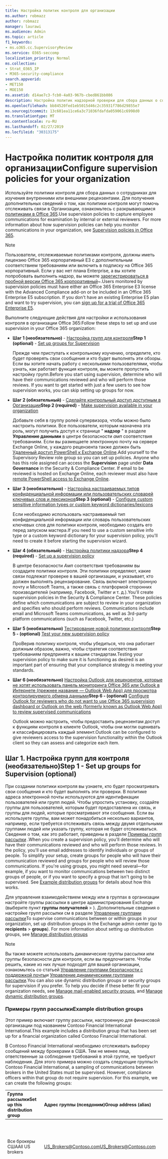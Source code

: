 ```yaml
---
title: Настройка политик контроля для организации
ms.author: robmazz
author: robmazz
manager: laurawi
ms.audience: Admin
ms.topic: article
f1_keywords:
- ms.o365.cc.SupervisoryReview
ms.service: O365-seccomp
localization_priority: Normal
ms.collection:
- Strat_O365_IP
- M365-security-compliance
search.appverid:
- MET150
- MOE150
ms.assetid: d14ae7c3-fcb0-4a03-967b-cbed861bb086
description: Настройка политик надзорной проверки для сбора данных о сотрудниках для просмотра.
ms.openlocfilehash: bb84520fed1eb5015d46c2c35931f786d29855e7
ms.sourcegitcommit: 13c601ea11ce6a3c71036fdafda059061c6998d0
ms.translationtype: MT
ms.contentlocale: ru-RU
ms.lasthandoff: 02/27/2019
ms.locfileid: "30313175"
---
```

# <a name="configure-supervision-policies-for-your-organization"></a><span data-ttu-id="f963c-103">Настройка политик контроля для организации</span><span class="sxs-lookup"><span data-stu-id="f963c-103">Configure supervision policies for your organization</span></span>

<span data-ttu-id="f963c-p101">Используйте политики контроля для сбора данных о сотрудниках для изучения внутренними или внешними рецензентами. Для получения дополнительных сведений о том, как политики контроля могут помочь отслеживать связи в Организации, ознакомьтесь с разкрывающимся [политиками в Office 365](supervision-policies.md).</span><span class="sxs-lookup"><span data-stu-id="f963c-p101">Use supervision policies to capture employee communications for examination by internal or external reviewers. For more information about how supervision policies can help you monitor communications in your organization, see [Supervision policies in Office 365](supervision-policies.md).</span></span>

> [!NOTE]
> <span data-ttu-id="f963c-p102">Пользователи, отслеживаемые политиками контроля, должны иметь лицензию Office 365 корпоративный E3 с дополнительным соответствием требованиям или включить в подписку на Office 365 корпоративный. Если у вас нет плана Enterprise, а вы хотите попробовать выполнить надзор, вы можете [зарегистрироваться в пробной версии Office 365 корпоративный](https://go.microsoft.com/fwlink/p/?LinkID=698279)~.</span><span class="sxs-lookup"><span data-stu-id="f963c-p102">Users monitored by supervision policies must have either an Office 365 Enterprise E3 license with the Advanced Compliance add-on or be included in an Office 365 Enterprise E5 subscription. If you don't have an existing Enterprise E5 plan and want to try supervision, you can [sign up for a trial of Office 365 Enterprise E5](https://go.microsoft.com/fwlink/p/?LinkID=698279).</span></span>
  
<span data-ttu-id="f963c-108">Выполните следующие действия для настройки и использования контроля в организации Office 365:</span><span class="sxs-lookup"><span data-stu-id="f963c-108">Follow these steps to set up and use supervision in your Office 365 organization:</span></span>
  
- <span data-ttu-id="f963c-109">**Шаг 1 (необязательно)** - [Настройка групп для контроля](configure-supervision-policies.md#exampledist)</span><span class="sxs-lookup"><span data-stu-id="f963c-109">**Step 1 (optional)** - [Set up groups for Supervision](configure-supervision-policies.md#exampledist)</span></span>

    <span data-ttu-id="f963c-p103">Прежде чем приступать к контрольному изучению, определите, кто будет проверять свои сообщения и кто будет выполнять эти обзоры. Если вы хотите начать работу с несколькими пользователями, чтобы узнать, как работает функция контроля, вы можете пропустить настройку групп.</span><span class="sxs-lookup"><span data-stu-id="f963c-p103">Before you start using supervision, determine who will have their communications reviewed and who will perform those reviews. If you want to get started with just a few users to see how supervision works, you can skip setting up groups for now.</span></span>

- <span data-ttu-id="f963c-112">**Шаг 2 (обязательный)** - [Сделайте контрольный доступ доступным в Организации](configure-supervision-policies.md#MakeAvailable)</span><span class="sxs-lookup"><span data-stu-id="f963c-112">**Step 2 (required)** - [Make supervision available in your organization](configure-supervision-policies.md#MakeAvailable)</span></span>

    <span data-ttu-id="f963c-p104">Добавьте себя в группу ролей супервизора, чтобы можно было настроить политики. Все пользователи, которым назначена эта роль, могут получить доступ к странице " **надзор** " в разделе **Управление данными** в центре безопасности _амп_ соответствия требованиям. Если вы размещаете электронную почту на сервере Exchange Online, у каждого рецензента также должен быть [Удаленный доступ PowerShell к Exchange Online](https://docs.microsoft.com/powershell/exchange/exchange-online/disable-access-to-exchange-online-powershell).</span><span class="sxs-lookup"><span data-stu-id="f963c-p104">Add yourself to the Supervisory Review role group so you can set up policies. Anyone who has this role assigned can access the **Supervision** page under **Data Governance** in the Security & Compliance Center. If email to be reviewed is hosted on Exchange Online, each reviewer must also have [remote PowerShell access to Exchange Online](https://docs.microsoft.com/powershell/exchange/exchange-online/disable-access-to-exchange-online-powershell).</span></span>

- <span data-ttu-id="f963c-116">**Шаг 3 (необязательно)** - [Настройка настраиваемых типов конфиденциальной информации или пользовательских словарей ключевых слов и лексиконов](configure-supervision-policies.md#sensitiveinfo)</span><span class="sxs-lookup"><span data-stu-id="f963c-116">**Step 3 (optional)** - [Configure custom sensitive information types or custom keyword dictionaries/lexicons](configure-supervision-policies.md#sensitiveinfo)</span></span>

    <span data-ttu-id="f963c-117">Если необходимо использовать настраиваемый тип конфиденциальной информации или словарь пользовательских ключевых слов для политики контроля, необходимо создать его перед запуском мастера.</span><span class="sxs-lookup"><span data-stu-id="f963c-117">If you need to use a custom sensitive info type or a custom keyword dictionary for your supervision policy, you'll need to create it before starting the supervision wizard.</span></span>

- <span data-ttu-id="f963c-118">**Шаг 4 (обязательный)** - [Настройка политики надзора](configure-supervision-policies.md#setupsuper)</span><span class="sxs-lookup"><span data-stu-id="f963c-118">**Step 4 (required)** - [Set up a supervision policy](configure-supervision-policies.md#setupsuper)</span></span>

    <span data-ttu-id="f963c-p105">В центре безопасности _Амп_ соответствия требованиям вы создадите политики контроля. Эти политики определяют, какие связи подлежат проверке в вашей организации, и указывает, кто должен выполнять рецензирование. Связь включает электронную почту и Microsoft Teams, а также связь с платформой сторонних производителей (например, Facebook, Twitter и т. д.).</span><span class="sxs-lookup"><span data-stu-id="f963c-p105">You'll create supervision policies in the Security & Compliance Center. These policies define which communications are subject to review in your organization and specifies who should perform reviews. Communications include email and Microsoft Teams communications, as well as 3rd-party platform communications (such as Facebook, Twitter, etc.)</span></span>

- <span data-ttu-id="f963c-122">**Шаг 5 (необязательно)** [Тестирование новой политики контроля](configure-supervision-policies.md#TestPolicy)</span><span class="sxs-lookup"><span data-stu-id="f963c-122">**Step 5 - (optional)** [Test your new supervision policy](configure-supervision-policies.md#TestPolicy)</span></span>

    <span data-ttu-id="f963c-123">ПроВерив политику контроля, чтобы убедиться, что она работает должным образом, важно, чтобы стратегия соответствия требованиям предпринята к вашим стандартам.</span><span class="sxs-lookup"><span data-stu-id="f963c-123">Testing your supervision policy to make sure it is functioning as desired is an important part of ensuring that your compliance strategy is meeting your standards.</span></span>

- <span data-ttu-id="f963c-124">**Шаг 6 (необязательно)** [Настройка Outlook для рецензентов, которые не хотят использовать панель мониторинга Office 365 или Outlook в Интернете (прежнее название — Outlook Web App) для просмотра контролируемого обмена данными](configure-supervision-policies.md#UseOutlook)</span><span class="sxs-lookup"><span data-stu-id="f963c-124">**Step 6 - (optional)** [Configure Outlook for reviewers who do not want to use Office 365 supervision dashboard or Outlook on the web (formerly known as Outlook Web App) to review supervised communications](configure-supervision-policies.md#UseOutlook)</span></span>

    <span data-ttu-id="f963c-125">Outlook можно настроить, чтобы предоставить рецензентам доступ к функциям контроля в клиенте Outlook, чтобы они могли оценивать и классифицировать каждый элемент.</span><span class="sxs-lookup"><span data-stu-id="f963c-125">Outlook can be configured to give reviewers access to the supervision functionality within the Outlook client so they can assess and categorize each item.</span></span>

<span data-ttu-id="f963c-126"><a name="exampledist"> </a></span><span class="sxs-lookup"><span data-stu-id="f963c-126"></span></span>

## <a name="step-1---set-up-groups-for-supervision-optional"></a><span data-ttu-id="f963c-127">Шаг 1. Настройка групп для контроля (необязательно)</span><span class="sxs-lookup"><span data-stu-id="f963c-127">Step 1 - Set up groups for Supervision (optional)</span></span>

 <span data-ttu-id="f963c-p106">При создании политики контроля вы узнаете, кто будет просматривать свои сообщения и кто будет выполнять эти проверки. В политике адреса электронной почты используются для идентификации пользователей или групп людей. Чтобы упростить установку, создайте группы для пользователей, которым будет предоставлена их связь, и группы для людей, которые просматривают эти сообщения. Если вы используете группы, вам может понадобиться несколько вариантов, например, если требуется отслеживать связь между двумя отдельными группами людей или указать группу, которая не будет отслеживаться. Сведения о том, как это работает, приведены в разделе [Примеры групп рассылки](configure-supervision-policies.md#GroupExample) .</span><span class="sxs-lookup"><span data-stu-id="f963c-p106">When you create a supervision policy, you'll determine who will have their communications reviewed and who will perform those reviews. In the policy, you'll use email addresses to identify individuals or groups of people. To simplify your setup, create groups for people who will have their communication reviewed and groups for people who will review those communications. If you're using groups, you might need several—for example, if you want to monitor communications between two distinct groups of people, or if you want to specify a group that isn't going to be supervised. See [Example distribution groups](configure-supervision-policies.md#GroupExample) for details about how this works.</span></span>
  
<span data-ttu-id="f963c-p107">Для управления взаимодействием между или в группах в организации настройте группы рассылки в центре администрирования Exchange (выберите пункт **группы** **получателей** \> ). Дополнительные сведения о настройке групп рассылки см в разделе [Управление группами рассылки](http://go.microsoft.com/fwlink/?LinkId=613635)</span><span class="sxs-lookup"><span data-stu-id="f963c-p107">To supervise communications between or within groups in your organization, set up distribution groups in the Exchange admin center (go to **recipients** \> **groups**). For more information about setting up distribution groups, see [Manage distribution groups](http://go.microsoft.com/fwlink/?LinkId=613635)</span></span>
  
> [!NOTE]
> <span data-ttu-id="f963c-p108">Вы также можете использовать динамические группы рассылки или группы безопасности для контроля, если вы предпочитаете. Чтобы решить, какие из них лучше подходят для вашей организации, ознакомьтесь со статьей [Управление группами безопасности с поддержкой почты](http://go.microsoft.com/fwlink/?LinkId=627033)и [Управление динамическими группами рассылки](http://go.microsoft.com/fwlink/?LinkId=627058).</span><span class="sxs-lookup"><span data-stu-id="f963c-p108">You can also use dynamic distribution groups or security groups for supervision if you prefer. To help you decide if these better fit your organization needs, see [Manage mail-enabled security groups](http://go.microsoft.com/fwlink/?LinkId=627033), and [Manage dynamic distribution groups](http://go.microsoft.com/fwlink/?LinkId=627058).</span></span>
  
<span data-ttu-id="f963c-137"><a name="GroupExample"> </a></span><span class="sxs-lookup"><span data-stu-id="f963c-137"></span></span>

### <a name="example-distribution-groups"></a><span data-ttu-id="f963c-138">Примеры групп рассылки</span><span class="sxs-lookup"><span data-stu-id="f963c-138">Example distribution groups</span></span>

<span data-ttu-id="f963c-139">Этот пример включает группу рассылки, настроенную для финансовой организации под названием Contoso Financial International International.</span><span class="sxs-lookup"><span data-stu-id="f963c-139">This example includes a distribution group that has been set up for a financial organization called Contoso Financial International.</span></span>
  
<span data-ttu-id="f963c-p109">В Contoso Financial International необходимо отслеживать выборку сообщений между брокерами в США. Тем не менее лица, ответственные за соблюдение требований в этой группе, не требуют наблюдения. Для этого примера можно создать следующие группы:</span><span class="sxs-lookup"><span data-stu-id="f963c-p109">In Contoso Financial International, a sampling of communications between brokers in the United States must be supervised. However, compliance officers within that group do not require supervision. For this example, we can create the following groups:</span></span>
  
|<span data-ttu-id="f963c-143">**Группа рассылки**</span><span class="sxs-lookup"><span data-stu-id="f963c-143">**Set up this distribution group**</span></span>|<span data-ttu-id="f963c-144">**Адрес группы (псевдоним)**</span><span class="sxs-lookup"><span data-stu-id="f963c-144">**Group address (alias)**</span></span>|<span data-ttu-id="f963c-145">**Описание**</span><span class="sxs-lookup"><span data-stu-id="f963c-145">**Description**</span></span>|
|:-----|:-----|:-----|
|<span data-ttu-id="f963c-146">Все брокеры США</span><span class="sxs-lookup"><span data-stu-id="f963c-146">All US brokers</span></span> | <span data-ttu-id="f963c-147">US_Brokers@Contoso.com</span><span class="sxs-lookup"><span data-stu-id="f963c-147">US_Brokers@Contoso.com</span></span> | <span data-ttu-id="f963c-148">Эта группа содержит адреса электронной почты всех брокеров из США, которые работают в компании Contoso.</span><span class="sxs-lookup"><span data-stu-id="f963c-148">This group includes email addresses for all US-based brokers who work for Contoso.</span></span> |
| <span data-ttu-id="f963c-149">Все ответственные за соответствие требованиям в США</span><span class="sxs-lookup"><span data-stu-id="f963c-149">All US compliance officers</span></span> | <span data-ttu-id="f963c-150">US_Compliance@Contoso.com</span><span class="sxs-lookup"><span data-stu-id="f963c-150">US_Compliance@Contoso.com</span></span>  | <span data-ttu-id="f963c-p110">Эта группа включает электронные адреса для всех должностных лиц, работающих с КОРПОРАЦИей Майкрософт для компании Contoso. Так как эта группа является подмножеством всех брокеров из США, вы можете использовать этот псевдоним для исключения руководителей соответствия требованиям из политики контроля.</span><span class="sxs-lookup"><span data-stu-id="f963c-p110">This group includes email addresses for all US-based compliance officers who work for Contoso. Because this group is a subset of all US-based brokers, you can use this alias to exempt compliance officers from a supervision policy.</span></span> |
  
<span data-ttu-id="f963c-153"><a name="MakeAvailable"> </a></span><span class="sxs-lookup"><span data-stu-id="f963c-153"></span></span>

## <a name="step-2---make-supervision-available-in-your-organization-required"></a><span data-ttu-id="f963c-154">Шаг 2: предоставление контроля в Организации (обязательный)</span><span class="sxs-lookup"><span data-stu-id="f963c-154">Step 2 - Make supervision available in your organization (required)</span></span>

<span data-ttu-id="f963c-155">Чтобы сделать **надзор** доступным в качестве пункта меню в центре безопасности _Амп_ соответствия требованиям, необходимо назначить роль администратора экспертной проверки.</span><span class="sxs-lookup"><span data-stu-id="f963c-155">To make **Supervision** available as a menu option in the Security & Compliance Center, you must be assigned the Supervisory Review Administrator role.</span></span>
  
<span data-ttu-id="f963c-156">Для этого вы можете добавить себя в качестве участника группы ролей "Экспертная проверка" или создать новую группу ролей.</span><span class="sxs-lookup"><span data-stu-id="f963c-156">To do this, you can either add yourself as a member of the Supervisory Review role group, or you can create a new role group.</span></span>
  
### <a name="add-members-to-the-supervisory-review-role-group"></a><span data-ttu-id="f963c-157">Добавление участников в группу ролей "Супервизорная проверка"</span><span class="sxs-lookup"><span data-stu-id="f963c-157">Add members to the Supervisory Review role group</span></span>

1. <span data-ttu-id="f963c-158">Войдите в [https://protection.office.com](https://protection.office.com) систему, используя учетную запись администратора в организации Office 365.</span><span class="sxs-lookup"><span data-stu-id="f963c-158">Sign into [https://protection.office.com](https://protection.office.com) using credentials for an admin account in your Office 365 organization.</span></span>

2. <span data-ttu-id="f963c-159">В центре безопасности _Амп_ соответствие выберите **разрешения**.</span><span class="sxs-lookup"><span data-stu-id="f963c-159">In the Security & Compliance Center, go to **Permissions**.</span></span>

3. <span data-ttu-id="f963c-160">Выберите группу \*\*\*\* ролей супервизора, а затем щелкните значок редактирования.</span><span class="sxs-lookup"><span data-stu-id="f963c-160">Select the **Supervisory Review** role group and then click the Edit icon.</span></span>

4. <span data-ttu-id="f963c-161">В разделе **Участники** добавьте пользователей, которым вы хотите управлять надзором для вашей организации.</span><span class="sxs-lookup"><span data-stu-id="f963c-161">In the **Members** section, add the people who you want to manage supervision for your organization.</span></span>

### <a name="create-a-new-role-group"></a><span data-ttu-id="f963c-162">Создание новой группы ролей</span><span class="sxs-lookup"><span data-stu-id="f963c-162">Create a new role group</span></span>

1. <span data-ttu-id="f963c-163">Войдите в [https://protection.office.com](https://protection.office.com) систему, используя учетную запись администратора в организации Office 365.</span><span class="sxs-lookup"><span data-stu-id="f963c-163">Sign into [https://protection.office.com](https://protection.office.com) using credentials for an admin account in your Office 365 organization.</span></span>

2. <span data-ttu-id="f963c-164">В центре безопасности _Амп_ соответствие откройте раздел **разрешения** и нажмите кнопку Добавить (**+**).</span><span class="sxs-lookup"><span data-stu-id="f963c-164">In the Security & Compliance Center, go to **Permissions** and then click Add (**+**).</span></span>

3. <span data-ttu-id="f963c-p111">В разделе **роли** нажмите кнопку Добавить (**+**) и прокрутите вниз до **администратора экспертной проверки**. Добавьте эту роль в группу ролей.</span><span class="sxs-lookup"><span data-stu-id="f963c-p111">In the **Roles** section, click Add (**+**) and scroll down to **Supervisory Review Administrator**. Add this role to the role group.</span></span>

4. <span data-ttu-id="f963c-167">В разделе **Участники** добавьте пользователей, которым вы хотите управлять надзором для вашей организации.</span><span class="sxs-lookup"><span data-stu-id="f963c-167">In the **Members** section, add the people who you want to manage supervision for your organization.</span></span>

<span data-ttu-id="f963c-168">Дополнительные сведения о группах ролей и разрешениях приведены [в разделе разрешения в центре безопасности &amp; и соответствия требованиям Office 365](permissions-in-the-security-and-compliance-center.md).</span><span class="sxs-lookup"><span data-stu-id="f963c-168">For more information about role groups and permissions, see [Permissions in the Office 365 Security &amp; Compliance Center](permissions-in-the-security-and-compliance-center.md).</span></span>

### <a name="enable-remote-powershell-access-for-reviewers-if-email-is-hosted-on-exchange-online"></a><span data-ttu-id="f963c-169">Разрешение доступа к удаленной оболочке PowerShell для проверяющих (если электронная почта размещена в Exchange Online)</span><span class="sxs-lookup"><span data-stu-id="f963c-169">Enable remote PowerShell access for reviewers (if email is hosted on Exchange Online)</span></span>

1. <span data-ttu-id="f963c-170">Следуйте указаниям в статье [Включение и отключение доступа к Exchange Online PowerShell](https://docs.microsoft.com/powershell/exchange/exchange-online/disable-access-to-exchange-online-powershell).</span><span class="sxs-lookup"><span data-stu-id="f963c-170">Follow the guidance in [Enable or disable access to Exchange Online PowerShell](https://docs.microsoft.com/powershell/exchange/exchange-online/disable-access-to-exchange-online-powershell).</span></span>

<span data-ttu-id="f963c-171"><a name="sensitiveinfo"> </a></span><span class="sxs-lookup"><span data-stu-id="f963c-171"></span></span>
  
## <a name="step-3---create-custom-sensitive-information-types-or-custom-keyword-dictionaries-optional"></a><span data-ttu-id="f963c-172">Шаг 3: создание пользовательских типов конфиденциальной информации или пользовательских словарей ключевых слов (необязательно)</span><span class="sxs-lookup"><span data-stu-id="f963c-172">Step 3 - Create custom sensitive information types or custom keyword dictionaries (optional)</span></span>

<span data-ttu-id="f963c-173">Чтобы выбрать существующие типы конфиденциальной информации или настраиваемые словари ключевых слов в мастере политики надзора, необходимо сначала создать эти элементы, если это необходимо.</span><span class="sxs-lookup"><span data-stu-id="f963c-173">In order to pick from existing custom sensitive information types or custom keyword dictionaries in the supervision policy wizard, you first need to create these items if needed.</span></span>

### <a name="create-custom-sensitive-information-types"></a><span data-ttu-id="f963c-174">Создание пользовательских типов конфиденциальной информации</span><span class="sxs-lookup"><span data-stu-id="f963c-174">Create custom sensitive information types</span></span>

1. <span data-ttu-id="f963c-p112">Создайте новый тип конфиденциальной информации в центре безопасности _Амп_ для Office 365. Перейдите к разделам **классификации** \> **конфиденциальных сведений** и выполните действия, описанные в **мастере создания типа конфиденциальной информации**. Ниже приведены некоторые из них.</span><span class="sxs-lookup"><span data-stu-id="f963c-p112">Create a new sensitive information type in the Office 365 Security & Compliance Center. Navigate to **Classifications** \> **Sensitive info types** and follow the steps in the **New sensitive info type wizard**. Here you will:</span></span>

    - <span data-ttu-id="f963c-178">Определение имени и описания типа конфиденциальной информации</span><span class="sxs-lookup"><span data-stu-id="f963c-178">Define a name and description for the sensitive info type</span></span>
    - <span data-ttu-id="f963c-179">Определение элементов сходства, вероятности и основного шаблона</span><span class="sxs-lookup"><span data-stu-id="f963c-179">Define the proximity, confidence level, and primary pattern elements</span></span>
    - <span data-ttu-id="f963c-180">Просмотрите выбранные параметры и создайте тип конфиденциальной информации</span><span class="sxs-lookup"><span data-stu-id="f963c-180">Review your selections and create the sensitive info type</span></span>

    <span data-ttu-id="f963c-181">Более подробную информацию можно узнать [в статье Создание настраиваемого типа конфиденциальной информации](create-a-custom-sensitive-information-type.md).</span><span class="sxs-lookup"><span data-stu-id="f963c-181">For more detailed information, see [Create a custom sensitive information type](create-a-custom-sensitive-information-type.md).</span></span>

### <a name="create-custom-keyword-dictionarylexicon"></a><span data-ttu-id="f963c-182">Создание пользовательского словаря или словаря ключевых слов</span><span class="sxs-lookup"><span data-stu-id="f963c-182">Create custom keyword dictionary/lexicon</span></span>

1. <span data-ttu-id="f963c-p113">В текстовом редакторе (например, в Блокноте) создайте новый файл, включающий ключевые слова, которые необходимо отслеживать в политике контроля. Убедитесь, что каждый термин находится в отдельной строке, и сохраните файл в формате **Юникод/UTF-16 (с прямым порядкОм байтов)** .</span><span class="sxs-lookup"><span data-stu-id="f963c-p113">Using a text editor (like Notepad), create a new file that includes the keyword terms you'd like to monitor in a supervision policy. Make sure each term is on a separate line and save the file in the **Unicode/UTF-16 (Little Endian)** format.</span></span>
2. <span data-ttu-id="f963c-p114">Импортируйте файл ключевых слов в клиент Office 365 с помощью PowerShell. Чтобы подключиться к Office 365 с помощью PowerShell, ознакомьтесь со статьей [Подключение к PowerShell центра безопасности _амп_ для office 365](https://docs.microsoft.com/powershell/exchange/office-365-scc/connect-to-scc-powershell/connect-to-scc-powershell).</span><span class="sxs-lookup"><span data-stu-id="f963c-p114">Import the keyword file into your Office 365 tenant using PowerShell. To connect to Office 365 with PowerShell, see [Connect to Office 365 Security & Compliance Center PowerShell](https://docs.microsoft.com/powershell/exchange/office-365-scc/connect-to-scc-powershell/connect-to-scc-powershell).</span></span>

    <span data-ttu-id="f963c-187">После подключения к Office 365 с помощью PowerShell выполните следующие команды, чтобы импортировать словарь ключевых слов:</span><span class="sxs-lookup"><span data-stu-id="f963c-187">After you've connected to Office 365 with PowerShell, run the following commands to import your keyword dictionary:</span></span>

    ```
    $fileData = Get-Content "your keyword path and file name" -Encoding Byte -ReadCount 0

    New-DlpKeywordDictionary -Name "Name for your keyword dictionary" -Description "optional description for your keyword dictionary" -FileData $fileData
    ```
    <span data-ttu-id="f963c-188">Более подробную информацию можно найти [в статье Создание словаря ключевых слов](create-a-keyword-dictionary.md).</span><span class="sxs-lookup"><span data-stu-id="f963c-188">For more detailed information, see [Create a keyword dictionary](create-a-keyword-dictionary.md).</span></span>

3. <span data-ttu-id="f963c-p115">Создайте новый тип конфиденциальной информации в центре безопасности _Амп_ для Office 365. Перейдите к разделам **классификации** \> **конфиденциальных сведений** и выполните действия, описанные в **мастере создания типа конфиденциальной информации**. Ниже приведены некоторые из них.</span><span class="sxs-lookup"><span data-stu-id="f963c-p115">Create a new sensitive information type in the Office 365 Security & Compliance Center. Navigate to **Classifications** \> **Sensitive info types** and follow the steps in the **New sensitive info type wizard**. Here you will:</span></span>

    - <span data-ttu-id="f963c-192">Определение имени и описания типа конфиденциальной информации</span><span class="sxs-lookup"><span data-stu-id="f963c-192">Define a name and description for the sensitive info type</span></span>
    - <span data-ttu-id="f963c-193">Добавление настраиваемого словаря в качестве требования к соответствующему элементу</span><span class="sxs-lookup"><span data-stu-id="f963c-193">Add your custom dictionary as a requirement for the matching element</span></span>
    - <span data-ttu-id="f963c-194">Просмотрите выбранные параметры и создайте тип конфиденциальной информации</span><span class="sxs-lookup"><span data-stu-id="f963c-194">Review your selections and create the sensitive info type</span></span>

    <span data-ttu-id="f963c-195">После создания настраиваемого словаря или словаря можно просмотреть настроенные ключевые слова с помощью командлета [Get-DlpKeywordDictionary](https://docs.microsoft.com/powershell/module/exchange/policy-and-compliance-dlp/get-dlpkeyworddictionary) или добавить и удалить термины с помощью командлета [Set-DlpKeywordDictionary](https://docs.microsoft.com/powershell/module/exchange/policy-and-compliance-dlp/set-dlpkeyworddictionary) .</span><span class="sxs-lookup"><span data-stu-id="f963c-195">After the custom dictionary/lexicon is created, you can view the configured keywords using the [Get-DlpKeywordDictionary](https://docs.microsoft.com/powershell/module/exchange/policy-and-compliance-dlp/get-dlpkeyworddictionary) cmdlet or add and remove terms using the [Set-DlpKeywordDictionary](https://docs.microsoft.com/powershell/module/exchange/policy-and-compliance-dlp/set-dlpkeyworddictionary) cmdlet.</span></span>

    <span data-ttu-id="f963c-196">Более подробную информацию можно узнать [в статье Создание настраиваемого типа конфиденциальной информации](create-a-custom-sensitive-information-type.md).</span><span class="sxs-lookup"><span data-stu-id="f963c-196">For more detailed information, see [Create a custom sensitive information type](create-a-custom-sensitive-information-type.md).</span></span>

<span data-ttu-id="f963c-197"><a name="setupsuper"> </a></span><span class="sxs-lookup"><span data-stu-id="f963c-197"></span></span>

## <a name="step-4---set-up-a-supervision-policy-required"></a><span data-ttu-id="f963c-198">Шаг 4: Настройка политики надзора (обязательно)</span><span class="sxs-lookup"><span data-stu-id="f963c-198">Step 4 - Set up a supervision policy (required)</span></span>
  
1. <span data-ttu-id="f963c-199">Войдите в [https://protection.office.com](https://protection.office.com) систему, используя учетную запись администратора в организации Office 365.</span><span class="sxs-lookup"><span data-stu-id="f963c-199">Sign into [https://protection.office.com](https://protection.office.com) using credentials for an admin account in your Office 365 organization.</span></span>

2. <span data-ttu-id="f963c-200">В центре безопасности _Амп_ соответствие требованиям выберите **надзор**.</span><span class="sxs-lookup"><span data-stu-id="f963c-200">In the Security & Compliance Center, select **Supervision**.</span></span>
  
3. <span data-ttu-id="f963c-p116">Нажмите кнопку **создать** , а затем следуйте указаниям мастера, чтобы настроить следующие страницы политики. С помощью мастера вы будете:</span><span class="sxs-lookup"><span data-stu-id="f963c-p116">Select **Create** and then follow the wizard to set up the following pages of the policy. Using the wizard, you will:</span></span>

    - <span data-ttu-id="f963c-203">ПриСвойте политике имя и описание.</span><span class="sxs-lookup"><span data-stu-id="f963c-203">Give the policy a name and description.</span></span>
    - <span data-ttu-id="f963c-204">Выберите пользователей или группы для контролируемости, включая выбор пользователей или групп, которые вы хотите исключить.</span><span class="sxs-lookup"><span data-stu-id="f963c-204">Choose the users or groups to supervise, including choosing users or groups you'd like to exclude.</span></span>
    - <span data-ttu-id="f963c-205">Определите условия политики контроля.</span><span class="sxs-lookup"><span data-stu-id="f963c-205">Define the supervision policy conditions.</span></span>
    - <span data-ttu-id="f963c-p117">Выберите, следует ли включить типы конфиденциальной информации. Здесь можно выбрать стандартные и настраиваемые типы конфиденциальной информации.</span><span class="sxs-lookup"><span data-stu-id="f963c-p117">Choose if you'd like to include sensitive information types. This is where you can select default and custom sensitive info types.</span></span>
    - <span data-ttu-id="f963c-208">Определение процента общения для проверки.</span><span class="sxs-lookup"><span data-stu-id="f963c-208">Define the percentage of communications to review.</span></span>
    - <span data-ttu-id="f963c-p118">Выберите проверяющих для политики. Рецензентами могут быть отдельные пользователи или [группы безопасности с включенной поддержкой почты](https://docs.microsoft.com/Exchange/recipients-in-exchange-online/manage-mail-enabled-security-groups#create-a-mail-enabled-security-group).</span><span class="sxs-lookup"><span data-stu-id="f963c-p118">Choose the reviewers for the policy. Reviewers can be individual users or [mail-enabled security groups](https://docs.microsoft.com/Exchange/recipients-in-exchange-online/manage-mail-enabled-security-groups#create-a-mail-enabled-security-group).</span></span>
    - <span data-ttu-id="f963c-211">Просмотрите выбранные политики и создайте политику.</span><span class="sxs-lookup"><span data-stu-id="f963c-211">Review your policy selections and create the policy.</span></span>

<span data-ttu-id="f963c-212"><a name="TestPolicy"> </a></span><span class="sxs-lookup"><span data-stu-id="f963c-212"></span></span>

## <a name="step-5---test-your-supervision-policy-optional"></a><span data-ttu-id="f963c-213">Шаг 5: тестирование политики наблюдения (необязательно)</span><span class="sxs-lookup"><span data-stu-id="f963c-213">Step 5 - Test your supervision policy (optional)</span></span>

<span data-ttu-id="f963c-p119">После создания политики контроля рекомендуется протестировать, чтобы убедиться, что заданные вами условия правильно применяются политикой. Кроме того, вы можете [проверить политики защиты от потери данных (DLP)](create-test-tune-dlp-policy.md) , если политики контроля включают типы конфиденциальной информации. Выполните указанные ниже действия, чтобы проверить политику контроля.</span><span class="sxs-lookup"><span data-stu-id="f963c-p119">After you create a supervision policy, it's a good idea to test to make sure that the conditions you defined are being properly enforced by the policy. You may also want to [test your data loss prevention (DLP) policies](create-test-tune-dlp-policy.md) if your supervision policies include sensitive information types. Follow the steps below to test your supervision policy:</span></span>

1. <span data-ttu-id="f963c-217">Откройте почтовый клиент или Microsoft Teams, зарегистрированные в качестве пользователя, который был зарегистрирован в политике, которую вы хотите протестировать.</span><span class="sxs-lookup"><span data-stu-id="f963c-217">Open an email client or Microsoft Teams logged in as a supervised user defined in the policy you want to test.</span></span>
2. <span data-ttu-id="f963c-p120">Отправьте сообщение электронной почты или Microsoft Teams, которое соответствует условиям, заданным в политике контроля. Это может быть ключевое слово, размер вложения, домен и т. д. Убедитесь, что вы определили, что настроенные условные параметры в политике слишком лениент или слишком ограничены.</span><span class="sxs-lookup"><span data-stu-id="f963c-p120">Send an email or Microsoft Teams chat that meets the criteria you've defined in the supervision policy. This can be a keyword, attachment size, domain, etc. Make sure you determine if your configured conditional settings in the policy is too restrictive or too lenient.</span></span>

    > [!Note]
    > <span data-ttu-id="f963c-p121">Сообщения электронной почты, подлежащие определению политик, обрабатываются почти в режиме реального времени и могут быть проверены сразу после настройки политики. Для выполнения бесед в Microsoft Teams в политике может потребоваться до 24 часов.</span><span class="sxs-lookup"><span data-stu-id="f963c-p121">Emails subject to defined policies are processed in near real-time and can be tested immediately after the policy is configured. Chats in Microsoft Teams can take up to 24 hours to fully process in a policy.</span></span> 

3. <span data-ttu-id="f963c-p122">Войдите в свой клиент Office 365 как проверяющий, назначенный в политике контроля. Перейдите к \*\*\*\* > разделу контроль*настраиваемой политики* > ,**открытой** для просмотра отчета о политике.</span><span class="sxs-lookup"><span data-stu-id="f963c-p122">Log into your Office 365 tenant as a reviewer designated in the supervision policy. Navigate to **Supervision** > *Your Custom Policy* > **Open** to view the report for the policy.</span></span>

<span data-ttu-id="f963c-224"><a name="UseOutlook"> </a></span><span class="sxs-lookup"><span data-stu-id="f963c-224"></span></span>

## <a name="step-6---configure-outlook-for-reviewers-optional"></a><span data-ttu-id="f963c-225">Шаг 6. Настройка Outlook для рецензентов (необязательно)</span><span class="sxs-lookup"><span data-stu-id="f963c-225">Step 6 - Configure Outlook for reviewers (optional)</span></span>

<span data-ttu-id="f963c-226">Проверяющие, которые хотят использовать Outlook вместо использования панели мониторинга в Office 365 для проверки связи, должны настроить клиент Outlook.</span><span class="sxs-lookup"><span data-stu-id="f963c-226">Reviewers that want to use Outlook instead of using the Supervision dashboard in Office 365 to review communications must configure their Outlook client.</span></span>

### <a name="step-1-copy-the-address-for-the-supervision-mailbox"></a><span data-ttu-id="f963c-227">Шаг 1: Скопируйте адрес почтового ящика надзора.</span><span class="sxs-lookup"><span data-stu-id="f963c-227">Step 1: Copy the address for the supervision mailbox</span></span>

<span data-ttu-id="f963c-228">Чтобы настроить проверку для Outlook для настольного компьютера или Outlook в Интернете, вам потребуется адрес для почтового ящика, который был создан в рамках настройки политики контроля.</span><span class="sxs-lookup"><span data-stu-id="f963c-228">To configure review for Outlook desktop or Outlook for the web, you'll need the address for the supervision mailbox that was created as part of the supervision policy setup.</span></span>
  
> [!NOTE]
> <span data-ttu-id="f963c-229">Если политика создана кем-то другой, для установки надстройки вам потребуется получить этот адрес.</span><span class="sxs-lookup"><span data-stu-id="f963c-229">If someone else created the policy, you'll need to get this address from them to install the add-in.</span></span>

 <span data-ttu-id="f963c-230">**Поиск адреса почтового ящика надзора**</span><span class="sxs-lookup"><span data-stu-id="f963c-230">**To find the supervision mailbox address**</span></span>
  
1. <span data-ttu-id="f963c-231">Войдите в [центр соответствия &amp; требованиям безопасности](https://protection.office.com) , используя учетные данные для учетной записи администратора в организации Office 365.</span><span class="sxs-lookup"><span data-stu-id="f963c-231">Sign into the [Security &amp; Compliance Center](https://protection.office.com) using credentials for an admin account in your Office 365 organization.</span></span>

2. <span data-ttu-id="f963c-232">Перейдите в раздел " **надзор**".</span><span class="sxs-lookup"><span data-stu-id="f963c-232">Go to **Supervision**.</span></span>

3. <span data-ttu-id="f963c-233">Щелкните политику контроля, которая собирает данные, которые нужно просмотреть.</span><span class="sxs-lookup"><span data-stu-id="f963c-233">Click the supervision policy that's gathering the communications you want to review.</span></span>

4. <span data-ttu-id="f963c-234">В всплывающем окне сведения о политике \*\*\*\* в разделе запись почтового ящика скопируйте адрес.</span><span class="sxs-lookup"><span data-stu-id="f963c-234">In the policy details flyout, under **Supervision mailbox**, copy the address.</span></span><br/><span data-ttu-id="f963c-235">![Раздел "контрольный почтовый ящик" всплывающего меню сведений политики контроля, в котором отображается выделенный адрес почтовых ящиков.](media/71779d0e-4f01-4dd3-8234-5f9c30eeb067.jpg)</span><span class="sxs-lookup"><span data-stu-id="f963c-235">![The 'Supervision Mailbox' section of a supervision policy's details flyout showing the supervision mailbox address highlighted](media/71779d0e-4f01-4dd3-8234-5f9c30eeb067.jpg)</span></span>
  
### <a name="step-2-configure-the-supervision-mailbox-for-outlook-access"></a><span data-ttu-id="f963c-236">Шаг 2: Настройка почтового ящика надзора для доступа к Outlook</span><span class="sxs-lookup"><span data-stu-id="f963c-236">Step 2: Configure the supervision mailbox for Outlook access</span></span>

<span data-ttu-id="f963c-237">После этого проверяющим потребуется выполнить пару команд PowerShell Exchange Online, чтобы подключить Outlook к почтовому ящику контроля.</span><span class="sxs-lookup"><span data-stu-id="f963c-237">Next, reviewers will need to run a couple Exchange Online PowerShell commands so they can connect Outlook to the supervision mailbox.</span></span>
  
1. <span data-ttu-id="f963c-p123">Подключитесь к Exchange Online PowerShell. [Как это сделать?](https://docs.microsoft.com/powershell/exchange/exchange-online/connect-to-exchange-online-powershell/connect-to-exchange-online-powershell)</span><span class="sxs-lookup"><span data-stu-id="f963c-p123">Connect to Exchange Online PowerShell. [How do I do this?](https://docs.microsoft.com/powershell/exchange/exchange-online/connect-to-exchange-online-powershell/connect-to-exchange-online-powershell)</span></span>

2. <span data-ttu-id="f963c-240">Выполните следующие команды, где *супервисориревиев {GUID} @domain. onmicrosoft.com* — это адрес, который вы скопировали на шаге 1, а *пользователь* — имя проверяющего, который будет подключаться к почтовому ящику надзора на шаге 3.</span><span class="sxs-lookup"><span data-stu-id="f963c-240">Run the following commands, where  *SupervisoryReview{GUID}@domain.onmicrosoft.com*  is the address you copied in Step 1 above, and  *User*  is the name of the reviewer who will be connecting to the supervision mailbox in Step 3.</span></span>

    ```Add-MailboxPermission "SupervisoryReview{GUID}@domain.onmicrosoft.com" -User <alias or email address of the account that has reviewer permissions to the supervision mailbox> -AccessRights FullAccess```

    ```Set-Mailbox "<SupervisoryReview{GUID}@domain.onmicrosoft.com>" -HiddenFromAddressListsEnabled: $false```

3. <span data-ttu-id="f963c-241">Подождите не менее часа, прежде чем переходить к этапу 3.</span><span class="sxs-lookup"><span data-stu-id="f963c-241">Wait at least an hour before moving on to Step 3 below.</span></span>

### <a name="step-3-create-an-outlook-profile-to-connect-to-the-supervision-mailbox"></a><span data-ttu-id="f963c-242">Шаг 3: Создание профиля Outlook для подключения к почтовому ящику надзора</span><span class="sxs-lookup"><span data-stu-id="f963c-242">Step 3: Create an Outlook profile to connect to the supervision mailbox</span></span>

<span data-ttu-id="f963c-243">Для выполнения последнего действия проверяющим потребуется создать профиль Outlook для подключения к почтовому ящику контроля.</span><span class="sxs-lookup"><span data-stu-id="f963c-243">For the final step, reviewers will need to create an Outlook profile to connect to the supervision mailbox.</span></span>

> [!NOTE]
> <span data-ttu-id="f963c-p124">Для создания нового профиля Outlook используются параметры почты в панели управления Windows. Путь к этим параметрам может зависеть от используемой операционной системы Windows (Windows 7, Windows 8 или Windows 10) и установленной версии Outlook.</span><span class="sxs-lookup"><span data-stu-id="f963c-p124">To create a new Outlook profile, you'll use the Mail settings in the Windows Control Panel. The path you take to get to these settings might depend on which Windows operating system (Windows 7, Windows 8, or Windows 10) you're using, and which version of Outlook is installed.</span></span>
  
1. <span data-ttu-id="f963c-246">Откройте панель управления и в поле **поиска** в верхней части окна введите **почта**.</span><span class="sxs-lookup"><span data-stu-id="f963c-246">Open the Control Panel, and in the **Search** box at the top of the window, type **Mail**.</span></span><br/><span data-ttu-id="f963c-p125">(Не знаете, как перейти на панель управления? Сведения о [том, где находится панель управления?](https://support.microsoft.com/help/13764/windows-where-is-control-panel))</span><span class="sxs-lookup"><span data-stu-id="f963c-p125">(Not sure how to get to the Control Panel? See [Where is Control Panel?](https://support.microsoft.com/help/13764/windows-where-is-control-panel))</span></span>
  
2. <span data-ttu-id="f963c-249">Откройте **почтовое** приложение.</span><span class="sxs-lookup"><span data-stu-id="f963c-249">Open the **Mail** app.</span></span>

3. <span data-ttu-id="f963c-250">В окне **Настройка почты — Outlook**нажмите кнопку **Показать профили**.</span><span class="sxs-lookup"><span data-stu-id="f963c-250">In **Mail Setup - Outlook**, click **Show Profiles**.</span></span><br/><span data-ttu-id="f963c-251">![Диалоговое окно "Настройка почты — Outlook" с выделенной кнопкой "Показать профили"](media/28b5dae9-d10c-4f2b-926a-294c857d555c.jpg)</span><span class="sxs-lookup"><span data-stu-id="f963c-251">![The 'Mail Setup - Outlook' dialog box with the 'Show Profiles' button highlighted](media/28b5dae9-d10c-4f2b-926a-294c857d555c.jpg)</span></span>
  
4. <span data-ttu-id="f963c-p126">В окне **почта**нажмите кнопку **Добавить**. Затем в поле **новый профиль**введите имя для почтовых ящиков контроля (например \*\*\*\*, надзора).</span><span class="sxs-lookup"><span data-stu-id="f963c-p126">In **Mail**, click **Add**. Then, in **New Profile**, enter a name for the supervision mailbox (such as **Supervision**).</span></span><br/><span data-ttu-id="f963c-254">![Диалоговое окно "новый профиль", в котором отображается имя "надзор" в поле "имя профиля"](media/d02ae181-b541-4ec6-8f51-698f30033204.jpg)</span><span class="sxs-lookup"><span data-stu-id="f963c-254">![The 'New Profile' dialog showing the name 'Supervision' in the 'Profile Name' box](media/d02ae181-b541-4ec6-8f51-698f30033204.jpg)</span></span>
  
5. <span data-ttu-id="f963c-255">В окне **Подключение Outlook к Office 365**щелкните **подключиться к другой учетной записи**.</span><span class="sxs-lookup"><span data-stu-id="f963c-255">In **Connect Outlook to Office 365**, click **Connect to a different account**.</span></span><br/><span data-ttu-id="f963c-256">![Сообщение "Подключение Outlook к Office 365" с выделенной ссылкой "подключение к другой учетной записи"](media/fac49ff8-a7f0-4e82-a271-9ec045a95de1.jpg)</span><span class="sxs-lookup"><span data-stu-id="f963c-256">![The 'Connect Outlook to Office 365' message with the 'Connect to a different account' link highlighted](media/fac49ff8-a7f0-4e82-a271-9ec045a95de1.jpg)</span></span>
  
6. <span data-ttu-id="f963c-257">В окне **Автоматическая настройка учетНой записи**выберите пункт **Настройка вручную или дополнительные типы серверов**, а затем нажмите кнопку **Далее**.</span><span class="sxs-lookup"><span data-stu-id="f963c-257">In **Auto Account Setup**, choose **Manual setup or additional server types**, and then click **Next**.</span></span>

7. <span data-ttu-id="f963c-p127">В списке **выберите тип учетНой записи**выберите **Office 365**. Затем в поле **адрес электронной почты** введите адрес последующего ранее скопированного почтового ящика.</span><span class="sxs-lookup"><span data-stu-id="f963c-p127">In **Choose Your Account Type**, choose **Office 365**. Then, in the **Email Address** box, enter the address of the supervision mailbox you copied previously.</span></span><br/><span data-ttu-id="f963c-260">![На странице "Выбор типа учетной записи" диалогового окна "Добавление учетной записи" диалогового окна "Добавление учетной записи" в Outlook отображается выделенный адрес электронной почты.](media/4f601236-9f69-4cf6-a58c-0b91204aa8cb.jpg)</span><span class="sxs-lookup"><span data-stu-id="f963c-260">![The 'Choose Your Account Type' page of the 'Add Account' dialog in Outlook showing the 'Email Address' box highlighted.](media/4f601236-9f69-4cf6-a58c-0b91204aa8cb.jpg)</span></span>
  
8. <span data-ttu-id="f963c-261">При появлении соответствующего запроса введите свои учетные данные Office 365.</span><span class="sxs-lookup"><span data-stu-id="f963c-261">When prompted, enter your Office 365 credentials.</span></span>

9. <span data-ttu-id="f963c-262">В случае успеха вы увидите папку " **надзор — \<имя\> политики** " в представлении списка папок в Outlook.</span><span class="sxs-lookup"><span data-stu-id="f963c-262">If successful, you'll see the **Supervision - \<policy name\>** folder listed in the Folder List view in Outlook.</span></span>

## <a name="powershell-reference"></a><span data-ttu-id="f963c-263">Справочник по PowerShell</span><span class="sxs-lookup"><span data-stu-id="f963c-263">PowerShell reference</span></span>

<span data-ttu-id="f963c-264">При необходимости вы можете создавать политики контроля и управлять ими с помощью следующих командлетов PowerShell:</span><span class="sxs-lookup"><span data-stu-id="f963c-264">If needed, you can create and manage supervision policies using the following PowerShell cmdlets:</span></span>

- [<span data-ttu-id="f963c-265">New — SupervisoryReviewPolicyV2</span><span class="sxs-lookup"><span data-stu-id="f963c-265">New-SupervisoryReviewPolicyV2</span></span>](https://docs.microsoft.com/powershell/module/exchange/policy-and-compliance/new-supervisoryreviewpolicyv2?view=exchange-ps)
- [<span data-ttu-id="f963c-266">Get — SupervisoryReviewPolicyV2</span><span class="sxs-lookup"><span data-stu-id="f963c-266">Get-SupervisoryReviewPolicyV2</span></span>](https://docs.microsoft.com/powershell/module/exchange/policy-and-compliance/get-supervisoryreviewpolicyv2?view=exchange-ps)
- [<span data-ttu-id="f963c-267">Set — SupervisoryReviewPolicyV2</span><span class="sxs-lookup"><span data-stu-id="f963c-267">Set-SupervisoryReviewPolicyV2</span></span>](https://docs.microsoft.com/powershell/module/exchange/policy-and-compliance/set-supervisoryreviewpolicyv2?view=exchange-ps)
- [<span data-ttu-id="f963c-268">ReMove — SupervisoryReviewPolicyV2</span><span class="sxs-lookup"><span data-stu-id="f963c-268">Remove-SupervisoryReviewPolicyV2</span></span>](https://docs.microsoft.com/powershell/module/exchange/policy-and-compliance/remove-supervisoryreviewpolicyv2?view=exchange-ps)
- [<span data-ttu-id="f963c-269">New — Супервисориревиевруле</span><span class="sxs-lookup"><span data-stu-id="f963c-269">New-SupervisoryReviewRule</span></span>](https://docs.microsoft.com/powershell/module/exchange/policy-and-compliance/new-supervisoryreviewrule?view=exchange-ps)
- [<span data-ttu-id="f963c-270">Set — Супервисориревиевруле</span><span class="sxs-lookup"><span data-stu-id="f963c-270">Set-SupervisoryReviewRule</span></span>](https://docs.microsoft.com/powershell/module/exchange/policy-and-compliance/set-supervisoryreviewrule?view=exchange-ps)
- [<span data-ttu-id="f963c-271">Get — Супервисориревиевактивити</span><span class="sxs-lookup"><span data-stu-id="f963c-271">Get-SupervisoryReviewActivity</span></span>](https://docs.microsoft.com/powershell/module/exchange/reporting/get-supervisoryreviewactivity)
- [<span data-ttu-id="f963c-272">Get — Супервисориревиевовераллпрогрессрепорт</span><span class="sxs-lookup"><span data-stu-id="f963c-272">Get-SupervisoryReviewOverallProgressReport</span></span>](https://docs.microsoft.com/powershell/module/exchange/reporting/get-supervisoryreviewoverallprogressreport)
- [<span data-ttu-id="f963c-273">Get — Супервисориревиевтопкасесрепорт</span><span class="sxs-lookup"><span data-stu-id="f963c-273">Get-SupervisoryReviewTopCasesReport</span></span>](https://docs.microsoft.com/powershell/module/exchange/reporting/get-supervisoryreviewtopcasesreport)